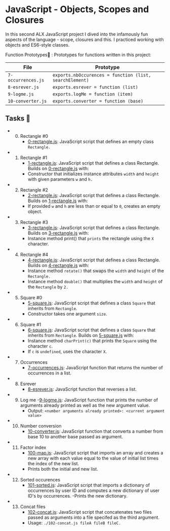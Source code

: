 # JavaScript - Objects, Scopes and Closures

In this second ALX JavaScript project I dived into the infamously fun aspects of the language - scope, closures and this. I practiced working with objects and ES6-style classes.


Function Prototypes💾 :
Prototypes for functions written in this project:

| File | Prototype |
| ---- | --------- |
| `7-occurrences.js` | `exports.nbOccurences = function (list, searchElement)` |
| `8-esrever.js` |`exports.esrever = function (list)` |
| `9-logme.js` | `exports.logMe = function (item)` |
| `10-converter.js` | `exports.converter = function (base)` |


## Tasks 📃
- 0. Rectangle #0
     - [0-rectangle.js](https://github.com/richard-1257/alx-higher_level_programming/blob/master/0x13-javascript_objects_scopes_closures/0-rectangle.js): JavaScript script that defines an empty class `Rectangle.`
     
- 1. Rectangle #1
     - [1-rectangle.js](https://github.com/richard-1257/alx-higher_level_programming/blob/master/0x13-javascript_objects_scopes_closures/1-rectangle.js): JavaScript script that defines a class Rectangle. Builds on [0-rectangle.js](https://github.com/richard-1257/alx-higher_level_programming/blob/master/0x13-javascript_objects_scopes_closures/0-rectangle.js) with:
     - Constructor that initializes instance attributes `width` and `height` with given parameters `w` and `h.`
     
- 2. Rectangle #2
     - [2-rectangle.js](https://github.com/richard-1257/alx-higher_level_programming/blob/master/0x13-javascript_objects_scopes_closures/2-rectangle.js): JavaScript script that defines a class Rectangle. Builds on [1-rectangle.js](https://github.com/richard-1257/alx-higher_level_programming/blob/master/0x13-javascript_objects_scopes_closures/1-rectangle.js) with:
     - If provided `w` and `h` are less than or equal to `0`, creates an empty object.

- 3. Rectangle #3
     - [3-rectangle.js](https://github.com/richard-1257/alx-higher_level_programming/blob/master/0x13-javascript_objects_scopes_closures/3-rectangle.js): JavaScript script that defines a class Rectangle. Builds on [3-rectangle.js](https://github.com/richard-1257/alx-higher_level_programming/blob/master/0x13-javascript_objects_scopes_closures/3-rectangle.js) with:
     - Instance method print() that `prints` the rectangle using the `X` character.

- 4. Rectangle #4
     - [4-rectangle.js](https://github.com/richard-1257/alx-higher_level_programming/blob/master/0x13-javascript_objects_scopes_closures/4-rectangle.js): JavaScript script that defines a class Rectangle. Builds on [4-rectangle.js](https://github.com/richard-1257/alx-higher_level_programming/blob/master/0x13-javascript_objects_scopes_closures/4-rectangle.js) with:
     - Instance method `rotate()` that swaps the `width` and `height` of the `Rectangle.`
     - Instance method `double()` that multiplies the `width` and `height` of the `Rectangle` by `2.`
     
- 5. Square #0
     - [5-square.js](https://github.com/richard-1257/alx-higher_level_programming/blob/master/0x13-javascript_objects_scopes_closures/5-square.js): JavaScript script that defines a class `Square` that inherits from `Rectangle`.
     - Constructor takes one argument `size`.
     
- 6. Square #1
     - [6-square.js](https://github.com/richard-1257/alx-higher_level_programming/blob/master/0x13-javascript_objects_scopes_closures/6-square.js): JavaScript script that defines a class `Square` that inherits from `Rectangle`. Builds on [5-square.js](https://github.com/richard-1257/alx-higher_level_programming/blob/master/0x13-javascript_objects_scopes_closures/5-square.js) with:
     - Instance method `charPrint(c)` that prints the `Square` using the character `c`.
     - If `c` is `undefined`, uses the character `X`.
     
- 7. Occurrences
     - [7-occurrences.js](https://github.com/richard-1257/alx-higher_level_programming/blob/master/0x13-javascript_objects_scopes_closures/7-occurrences.js): JavaScript function that returns the number of occurrences in a list.

- 8. Esrever
     - [8-esrever.js](https://github.com/richard-1257/alx-higher_level_programming/blob/master/0x13-javascript_objects_scopes_closures/8-esrever.js): JavaScript function that reverses a list.
     
- 9. Log me
     -[9-logme.js](https://github.com/richard-1257/alx-higher_level_programming/blob/master/0x13-javascript_objects_scopes_closures/9-logme.js): JavaScript function that prints the number of arguments already printed as well as the new argument value.
     - Output: `<number arguments already printed>: <current argument value>`
     
- 10. Number conversion
      - [10-converter.js](https://github.com/richard-1257/alx-higher_level_programming/blob/master/0x13-javascript_objects_scopes_closures/10-converter.js): JavaScript function that converts a number from base 10 to another base passed as argument.
      
- 11. Factor index
      - [100-map.js](https://github.com/richard-1257/alx-higher_level_programming/blob/master/0x13-javascript_objects_scopes_closures/100-map.js): JavaScript script that imports an array and creates a new array with each value equal to the value of initial list times the index of the new list.
      - Prints both the initial and new list.
      
- 12. Sorted occurences
      - [101-sorted.js](https://github.com/richard-1257/alx-higher_level_programming/blob/master/0x13-javascript_objects_scopes_closures/101-sorted.js): JavaScript script that imports a dictionary of occurrences by user ID and computes a new dictionary of user ID's by occurrences.
      -Prints the new dictionary.
      
- 13. Concat files
      - [102-concat.js](https://github.com/richard-1257/alx-higher_level_programming/blob/master/0x13-javascript_objects_scopes_closures/102-concat.js): JavaScript script that concatenates two files passed as arguments into a file specifed as the third argument.
      - Usage: `./102-concat.js fileA fileB fileC.`

